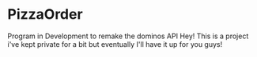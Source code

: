 # PizzaOrder
Program in Development to remake the dominos API
Hey! This is a project i've kept private for a bit but eventually I'll have it up for you guys!
